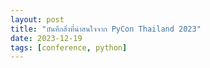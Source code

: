 ```yaml
---
layout: post
title: "บันทึกสิ่งที่น่าสนใจจาก PyCon Thailand 2023"
date: 2023-12-19
tags: [conference, python]
---
```

